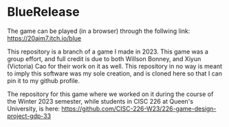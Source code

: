 # BlueRelease

The game can be played (in a browser) through the follwing link:
https://20ajm7.itch.io/blue

This repository is a branch of a game I made in 2023. This game was a group effort, and full credit is due to both Willson Bonney, and Xiyun (Victoria) Cao for their work on it as well. This repository in no way is meant to imply this software was my sole creation, and is cloned here so that I can pin it to my github profile. 

The repository for this game where we worked on it during the course of the Winter 2023 semester, while students in CISC 226 at Queen's University, is here:
https://github.com/CISC-226-W23/226-game-design-project-gdp-33
